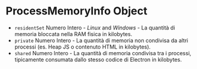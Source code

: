 # ProcessMemoryInfo Object

* `residentSet` Numero Intero - *Linux* and *Windows* - La quantità di memoria bloccata nella RAM fisica in kilobytes.
* `private` Numero Intero - La quantità di memoria non condivisa da altri processi (es. Heap JS o contenuto HTML in kilobytes).
* `shared` Numero Intero - La quantità di memoria condivisa tra i processi, tipicamente consumata dallo stesso codice di Electron in kilobytes.